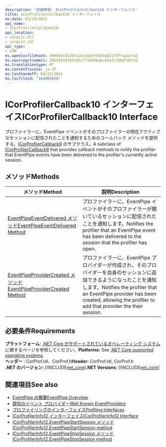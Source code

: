 ```yaml
---
description: '詳細情報: ICorProfilerCallback10 インターフェイス'
title: ICorProfilerCallback10 インターフェイス
ms.date: 03/19/2021
api_name:
- ICorProfilerCallback10
api_location:
- coreclr.dll
- corprof.idl
api_type:
- COM
ms.openlocfilehash: d9091dc81307e2dcb83e74154a8217dffaa1e7a2
ms.sourcegitcommit: 20b4565974d185c7716656a6c63e3cfdbdf4bf41
ms.translationtype: HT
ms.contentlocale: ja-JP
ms.lasthandoff: 03/23/2021
ms.locfileid: "104805650"
---
```

# <a name="icorprofilercallback10-interface"></a><span data-ttu-id="29b8d-103">ICorProfilerCallback10 インターフェイス</span><span class="sxs-lookup"><span data-stu-id="29b8d-103">ICorProfilerCallback10 Interface</span></span>

 <span data-ttu-id="29b8d-104">プロファイラーに、EventPipe イベントがそのプロファイラーの現在アクティブなセッションに配信されたことを通知するためのコールバック メソッドを提供する、[ICorProfilerCallback9](icorprofilercallback9-interface.md) のサブクラス。</span><span class="sxs-lookup"><span data-stu-id="29b8d-104">A subclass of [ICorProfilerCallback9](icorprofilercallback9-interface.md) that provides callback methods to notify the profiler that EventPipe events have been delivered to the profiler's currently active session.</span></span>
  
## <a name="methods"></a><span data-ttu-id="29b8d-105">メソッド</span><span class="sxs-lookup"><span data-stu-id="29b8d-105">Methods</span></span>  
  
|<span data-ttu-id="29b8d-106">メソッド</span><span class="sxs-lookup"><span data-stu-id="29b8d-106">Method</span></span>|<span data-ttu-id="29b8d-107">説明</span><span class="sxs-lookup"><span data-stu-id="29b8d-107">Description</span></span>|  
|------------|-----------------|  
|[<span data-ttu-id="29b8d-108">EventPipeEventDelivered メソッド</span><span class="sxs-lookup"><span data-stu-id="29b8d-108">EventPipeEventDelivered Method</span></span>](icorprofilercallback10-eventpipeeventdelivered-method.md)|<span data-ttu-id="29b8d-109">プロファイラーに、EventPipe イベントがそのプロファイラーが開いているセッションに配信されたことを通知します。</span><span class="sxs-lookup"><span data-stu-id="29b8d-109">Notifies the profiler that an EventPipe event has been delivered to the session that the profiler has open.</span></span>|
|[<span data-ttu-id="29b8d-110">EventPipeProviderCreated メソッド</span><span class="sxs-lookup"><span data-stu-id="29b8d-110">EventPipeProviderCreated Method</span></span>](icorprofilercallback10-eventpipeprovidercreated-method.md)|<span data-ttu-id="29b8d-111">プロファイラーに、EventPipe プロバイダーが作成され、そのプロバイダーを自身のセッションに追加できるようになったことを通知します。</span><span class="sxs-lookup"><span data-stu-id="29b8d-111">Notifies the profiler that an EventPipe provider has been created, allowing the profiler to add that provider the their session.</span></span>|  
  
## <a name="requirements"></a><span data-ttu-id="29b8d-112">必要条件</span><span class="sxs-lookup"><span data-stu-id="29b8d-112">Requirements</span></span>  

<span data-ttu-id="29b8d-113">**プラットフォーム:** [.NET Core がサポートされているオペレーティング システム](../../../core/install/windows.md?pivots=os-windows)に関するページを参照してください。</span><span class="sxs-lookup"><span data-stu-id="29b8d-113">**Platforms:** See [.NET Core supported operating systems](../../../core/install/windows.md?pivots=os-windows).</span></span>  
<span data-ttu-id="29b8d-114">**ヘッダー** : CorProf.idl、CorProf.h</span><span class="sxs-lookup"><span data-stu-id="29b8d-114">**Header:** CorProf.idl, CorProf.h</span></span>  
<span data-ttu-id="29b8d-115">**.NET のバージョン:** [!INCLUDE[net_core](../../../../includes/net-core-50-md.md)]</span><span class="sxs-lookup"><span data-stu-id="29b8d-115">**.NET Versions:** [!INCLUDE[net_core](../../../../includes/net-core-50-md.md)]</span></span>  

## <a name="see-also"></a><span data-ttu-id="29b8d-116">関連項目</span><span class="sxs-lookup"><span data-stu-id="29b8d-116">See also</span></span>

- [<span data-ttu-id="29b8d-117">EventPipe の概要</span><span class="sxs-lookup"><span data-stu-id="29b8d-117">EventPipe Overview</span></span>](../../../core/diagnostics/eventpipe.md)
- [<span data-ttu-id="29b8d-118">既知のイベント プロバイダー</span><span class="sxs-lookup"><span data-stu-id="29b8d-118">Well Known EventProviders</span></span>](../../../core/diagnostics/well-known-event-providers.md)
- [<span data-ttu-id="29b8d-119">プロファイリングのインターフェイス</span><span class="sxs-lookup"><span data-stu-id="29b8d-119">Profiling Interfaces</span></span>](profiling-interfaces.md)
- [<span data-ttu-id="29b8d-120">ICorProfilerInfo12 インターフェイス</span><span class="sxs-lookup"><span data-stu-id="29b8d-120">ICorProfilerInfo12 Interface</span></span>](ICorProfilerInfo12-interface.md)
- [<span data-ttu-id="29b8d-121">ICorProfilerInfo12.EventPipeStartSession メソッド</span><span class="sxs-lookup"><span data-stu-id="29b8d-121">ICorProfilerInfo12.EventPipeStartSession method</span></span>](ICorProfilerInfo12-eventpipestartsession-method.md)
- [<span data-ttu-id="29b8d-122">ICorProfilerInfo12.EventPipeStopSession メソッド</span><span class="sxs-lookup"><span data-stu-id="29b8d-122">ICorProfilerInfo12.EventPipeStopSession method</span></span>](ICorProfilerInfo12-eventpipestopsession-method.md)
